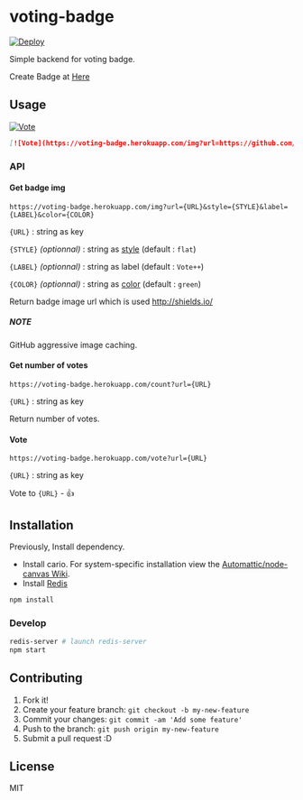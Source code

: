 # voting-badge 

[![Deploy](https://www.herokucdn.com/deploy/button.png)](https://heroku.com/deploy)

Simple backend for voting badge.

Create Badge at [Here](http://azu.github.io/voting-badge/ ":1: Voting Badge")

## Usage

[![Vote](https://voting-badge.herokuapp.com/img?url=https://github.com/azu/voting-badge)](https://voting-badge.herokuapp.com/vote?url=https://github.com/azu/voting-badge)

```markdown
[![Vote](https://voting-badge.herokuapp.com/img?url=https://github.com/azu/voting-badge)](https://voting-badge.herokuapp.com/vote?url=https://github.com/azu/voting-badge)
```

### API

#### Get badge img

```
https://voting-badge.herokuapp.com/img?url={URL}&style={STYLE}&label={LABEL}&color={COLOR}
```

`{URL}` : string as key

`{STYLE}` *(optionnal)* : string as [style](https://shields.io/#styles) (default : `flat`)

`{LABEL}` *(optionnal)* : string as label (default : `Vote++`)

`{COLOR}` *(optionnal)* : string as [color](https://shields.io/#colors) (default : `green`)

Return badge image url which is used http://shields.io/ 

##### NOTE

GitHub aggressive image caching.

#### Get number of votes

```
https://voting-badge.herokuapp.com/count?url={URL}
```

`{URL}` : string as key

Return number of votes.

#### Vote

```
https://voting-badge.herokuapp.com/vote?url={URL}
```

`{URL}` : string as key

Vote to `{URL}` - :+1:


## Installation

Previously, Install dependency.

* Install cario. For system-specific installation view the [Automattic/node-canvas Wiki](https://github.com/Automattic/node-canvas/wiki/_pages "Pages · Automattic/node-canvas Wiki").
* Install [Redis](http://redis.io/download "Download – Redis")

``` sh
npm install
```

### Develop

```sh
redis-server # launch redis-server
npm start
```

## Contributing

1. Fork it!
2. Create your feature branch: `git checkout -b my-new-feature`
3. Commit your changes: `git commit -am 'Add some feature'`
4. Push to the branch: `git push origin my-new-feature`
5. Submit a pull request :D

## License

MIT
